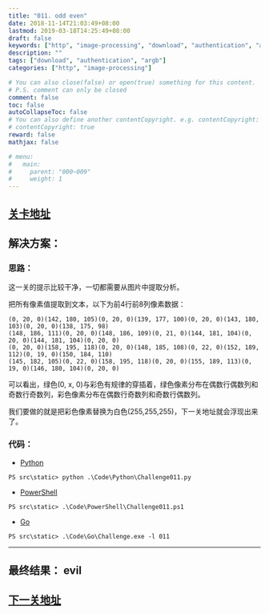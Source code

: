 ```yaml
---
title: "011. odd even"
date: 2018-11-14T21:03:49+08:00
lastmod: 2019-03-18T14:25:49+08:00
draft: false
keywords: ["http", "image-processing", "download", "authentication", "argb"]
description: ""
tags: ["download", "authentication", "argb"]
categories: ["http", "image-processing"]

# You can also close(false) or open(true) something for this content.
# P.S. comment can only be closed
comment: false
toc: false
autoCollapseToc: false
# You can also define another contentCopyright. e.g. contentCopyright: "This is another copyright."
# contentCopyright: true
reward: false
mathjax: false

# menu:
#   main:
#     parent: "000~009"
#     weight: 1
---
```


## [关卡地址][1]

## 解决方案：

### 思路：

这一关的提示比较干净，一切都需要从图片中提取分析。

把所有像素值提取到文本，以下为前4行前8列像素数据：

```
(0, 20, 0)(142, 180, 105)(0, 20, 0)(139, 177, 100)(0, 20, 0)(143, 180, 103)(0, 20, 0)(138, 175, 98)
(148, 186, 111)(0, 20, 0)(148, 186, 109)(0, 21, 0)(144, 181, 104)(0, 20, 0)(144, 181, 104)(0, 20, 0)
(0, 20, 0)(158, 195, 118)(0, 20, 0)(148, 185, 108)(0, 22, 0)(152, 189, 112)(0, 19, 0)(150, 184, 110)
(145, 182, 105)(0, 22, 0)(158, 195, 118)(0, 20, 0)(155, 189, 113)(0, 19, 0)(146, 180, 104)(0, 20, 0)
```

可以看出，绿色(0, x, 0)与彩色有规律的穿插着，绿色像素分布在偶数行偶数列和奇数行奇数列，彩色像素分布在偶数行奇数列和奇数行偶数列。

我们要做的就是把彩色像素替换为白色(255,255,255)，下一关地址就会浮现出来了。

### 代码：

* [Python][2]

```
PS src\static> python .\Code\Python\Challenge011.py
```

* [PowerShell][3]

```
PS src\static> .\Code\PowerShell\Challenge011.ps1
```

* [Go][4]

```
PS src\static> .\Code\Go\Challenge.exe -l 011
```

---
## 最终结果： evil

## [下一关地址][5]

[1]: http://www.pythonchallenge.com/pc/return/5808.html
[2]: ../../Code/Python/Challenge011.py "点我查看源码"
[3]: ../../Code/PowerShell/Challenge011.ps1 "点我查看源码"
[4]: ../../Code/Go/Challenge011.go "点我查看源码"
[5]: http://www.pythonchallenge.com/pc/return/evil.html

